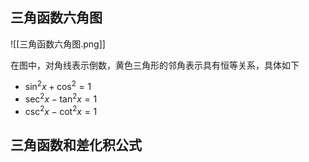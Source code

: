 ## 三角函数六角图

![[三角函数六角图.png]]

在图中，对角线表示倒数，黄色三角形的邻角表示具有恒等关系，具体如下

- $\sin^2x+\cos^2=1$
- $\sec^2x-\tan^2x=1$
- $\csc^2x-\cot^2x=1$

## 三角函数和差化积公式